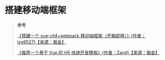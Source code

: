 # 搭建移动端框架

> **参考**
>
> [《搭建一个 vue-cli4+webpack 移动端框架（开箱即用）》(作者：lzg9527)【来源：掘金】](https://juejin.cn/post/6844904152389124103)
>
> [《推荐一个基于 Vue 的 H5 快速开发模板》(作者：Zand)【来源：掘金】](https://juejin.cn/post/6844903972508008462)
